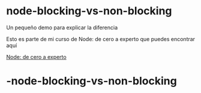 # node-blocking-vs-non-blocking
Un pequeño demo para explicar la diferencia

Esto es parte de mi curso de Node: de cero a experto que puedes encontrar aquí

[Node: de cero a experto](https://fernando-herrera.com/#/curso/node-cero-experto)
# -node-blocking-vs-non-blocking

